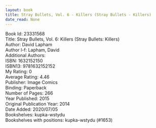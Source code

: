 ```yaml
---
layout: book
title: Stray Bullets, Vol. 6 - Killers (Stray Bullets - Killers)
date_read: None
---
```


Book Id: 23331568<br />
Title: Stray Bullets, Vol. 6: Killers (Stray Bullets: Killers)<br />
Author: David Lapham<br />
Author l-f: Lapham, David<br />
Additional Authors: <br />
ISBN: 1632152150<br />
ISBN13: 9781632152152<br />
My Rating: 0<br />
Average Rating: 4.46<br />
Publisher: Image Comics<br />
Binding: Paperback<br />
Number of Pages: 266<br />
Year Published: 2015<br />
Original Publication Year: 2014<br />
Date Added: 2020/07/05<br />
Bookshelves: kupka-wstydu<br />
Bookshelves with positions: kupka-wstydu (#1653)<br />

